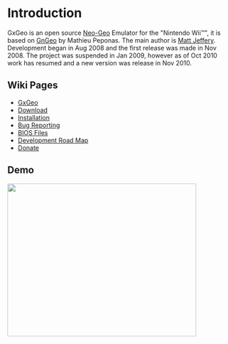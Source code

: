# Introduction #

GxGeo is an open source [Neo-Geo](http://en.wikipedia.org/wiki/Neo_Geo_(console)) Emulator for the "Nintendo Wii™", it is based on [GnGeo](http://gngeo.berlios.de/) by Mathieu Peponas. The main author is [Matt Jeffery](http://www.mmcj.co.uk). Development began in Aug 2008 and the first release was made in Nov 2008. The project was suspended in Jan 2009, however as of Oct 2010 work has resumed and a new version was release in Nov 2010.

## Wiki Pages ##
  * [GxGeo](GxGeo.md)
  * [Download](http://code.google.com/p/gxgeo/downloads/list)
  * [Installation](Installation.md)
  * [Bug Reporting](BugReporting.md)
  * [BIOS Files](BIOS.md)
  * [Development Road Map](DevelopmentRoadmap.md)
  * [Donate](http://blizzo.co.uk/gxgeo-donate)

## Demo ##

<a href='http://www.youtube.com/watch?feature=player_embedded&v=hP49OKZn4p8' target='_blank'><img src='http://img.youtube.com/vi/hP49OKZn4p8/0.jpg' width='425' height=344 /></a>